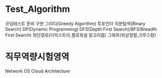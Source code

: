 # Test_Algorithm

코딩테스트 준비
구현
그리디(Greedy Algorithm)
투포인터
이분탐색(Binary Search)
DP(Dynamic Programming)
DFS(Depth First Search)/BFS(Breadth First Search)
최단경로(다익스트라,플로워셜 알고리즘)
그래프(위상정렬,크루스칼)


# 직무역량시험영역
Network
OS
Cloud
Architecture
